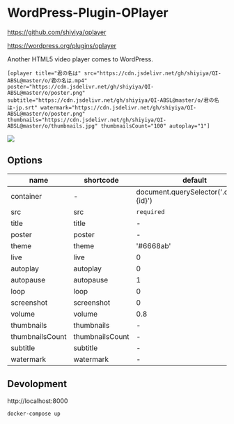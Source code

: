 # WordPress-Plugin-OPlayer

https://github.com/shiyiya/oplayer

https://wordpress.org/plugins/oplayer

Another HTML5 video player comes to WordPress.

```
[oplayer title="君の名は" src="https://cdn.jsdelivr.net/gh/shiyiya/QI-ABSL@master/o/君の名は.mp4" poster="https://cdn.jsdelivr.net/gh/shiyiya/QI-ABSL@master/o/poster.png" subtitle="https://cdn.jsdelivr.net/gh/shiyiya/QI-ABSL@master/o/君の名は-jp.srt" watermark="https://cdn.jsdelivr.net/gh/shiyiya/QI-ABSL@master/o/poster.png" thumbnails="https://cdn.jsdelivr.net/gh/shiyiya/QI-ABSL@master/o/thumbnails.jpg" thumbnailsCount="100" autoplay="1"]
```

![](https://pic.peo.pw/a/2022/10/21/635223f766bc0.png)

## Options

| name            | shortcode       | default                                 |
| --------------- | --------------- | --------------------------------------- |
| container       | -               | document.querySelector('.oplayer-{id}') |
| src             | src             | `required`                              |
| title           | title           | -                                       |
| poster          | poster          | -                                       |
| theme           | theme           | '#6668ab'                               |
| live            | live            | 0                                       |
| autoplay        | autoplay        | 0                                       |
| autopause       | autopause       | 1                                       |
| loop            | loop            | 0                                       |
| screenshot      | screenshot      | 0                                       |
| volume          | volume          | 0.8                                     |
| thumbnails      | thumbnails      | -                                       |
| thumbnailsCount | thumbnailsCount | -                                       |
| subtitle        | subtitle        | -                                       |
| watermark       | watermark       | -                                       |

## Devolopment

http://localhost:8000

```shell
docker-compose up
```
